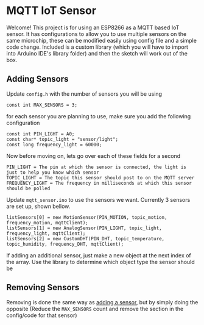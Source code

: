 # MQTT IoT Sensor

Welcome! This project is for using an ESP8266 as a MQTT based IoT sensor. It has configurations to allow you to use multiple sensors on the same microchip, these can be modified easily using config file and a simple code change.
Included is a custom library (which you will have to import into Arduino IDE's library folder) and then the sketch will work out of the box.

## Adding Sensors

Update `config.h` with the number of sensors you will be using

```
const int MAX_SENSORS = 3;
```

for each sensor you are planning to use, make sure you add the following configuration
```
const int PIN_LIGHT = A0;
const char* topic_light = "sensor/light";
const long frequency_light = 60000;
```

Now before moving on, lets go over each of these fields for a second
```
PIN_LIGHT = The pin at which the sensor is connected, the light is just to help you know which sensor
TOPIC_LIGHT = The topic this sensor should post to on the MQTT server
FREQUENCY_LIGHT = The frequency in milliseconds at which this sensor should be polled
```

Update `mqtt_sensor.ino` to use the sensors we want.
Currently 3 sensors are set up, shown bellow. 
```
listSensors[0] = new MotionSensor(PIN_MOTION, topic_motion, frequency_motion, mqttClient);
listSensors[1] = new AnalogSensor(PIN_LIGHT, topic_light, frequency_light, mqttClient);
listSensors[2] = new CustomDHT(PIN_DHT, topic_temperature, topic_humidity, frequency_DHT, mqttClient);
```
If adding an additional sensor, just make a new object at the next index of the array. Use the library to determine which object type the sensor should be

## Removing Sensors

Removing is done the same way as [adding a sensor](https://github.com/Alankrut/ESP8266Sensor/tree/master#adding-sensors), but by simply doing the opposite (Reduce the `MAX_SENSORS` count and remove the section in the config/code for that sensor)
